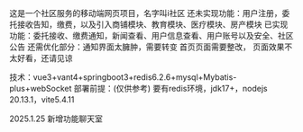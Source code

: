 这是一个社区服务的移动端网页项目，名字叫i社区
还未实现功能：用户注册，委托接收告知，缴费，以及引入商铺模块、教育模块、医疗模块、房产模块
已实现功能：委托接收、缴费通知，新闻查看、用户信息查看、用户账号以及安全、社区公告
还需优化部分：通知界面太臃肿，需要转变
             首页页面需要整改，
             页面效果不太好看，还请见谅
             
技术：vue3+vant4+springboot3+redis6.2.6+mysql+Mybatis-plus+webSocket
部署前提：(仅供参考)
     要有redis环境，jdk17+，nodejs 20.13.1，vite5.4.11

   



2025.1.25
新增功能聊天室
